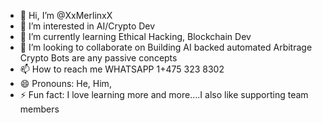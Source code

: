 - 👋 Hi, I’m @XxMerlinxX
- 👀 I’m interested in AI/Crypto Dev
- 🌱 I’m currently learning Ethical Hacking, Blockchain Dev
- 💞️ I’m looking to collaborate on Building AI backed automated Arbitrage Crypto Bots are any passive concepts
- 📫 How to reach me WHATSAPP 1+475 323 8302
- 😄 Pronouns: He, Him, 
- ⚡ Fun fact: I love learning more and more....I also like supporting team members

<!---
XxMerlinxX/XxMerlinxX is a ✨ special ✨ repository because its `README.md` (this file) appears on your GitHub profile.
You can click the Preview link to take a look at your changes.
--->
